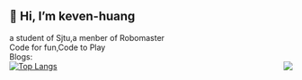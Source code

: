👋 Hi, I’m keven-huang
----------------------
a student of Sjtu,a menber of Robomaster  
Code for fun,Code to Play  
Blogs:  
[![Top Langs](https://github-readme-stats.vercel.app/api/top-langs/?username=keven-huang&layout=compact)](https://github.com/anuraghazra/github-readme-stats)
<img align="right" src="https://github-readme-stats.vercel.app/api?username=keven-huang&show_icons=true&icon_color=CE1D2D&text_color=718096&bg_color=ffffff&hide_title=true" />  
